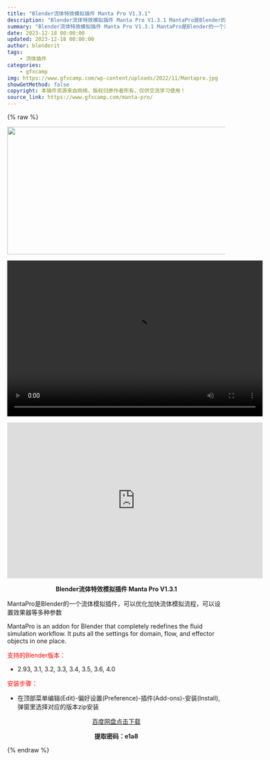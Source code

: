 ```yaml
---
title: "Blender流体特效模拟插件 Manta Pro V1.3.1"
description: "Blender流体特效模拟插件 Manta Pro V1.3.1 MantaPro是Blender的一个流体模拟插件，可以优化加快流体模拟流程，可以设置效果器等多种参数 MantaPro is an ..."
summary: "Blender流体特效模拟插件 Manta Pro V1.3.1 MantaPro是Blender的一个流体模拟插件，可以优化加快流体模拟流程，可以设置效果器等多种参数 MantaPro is an ..."
date: 2023-12-18 00:00:00
updated: 2023-12-18 00:00:00
author: blenderit
tags: 
    - 流体插件
categories:
    - gfxcamp
img: https://www.gfxcamp.com/wp-content/uploads/2022/11/Mantapro.jpg
showGetMethod: false
copyright: 本插件资源来自网络，版权归原作者所有，仅供交流学习使用！
source_link: https://www.gfxcamp.com/manta-pro/
---
```


{% raw %}
<div><p><img decoding="async" class="aligncenter size-full wp-image-108123" src="https://www.gfxcamp.com/wp-content/uploads/2022/11/Mantapro.jpg" data-src="https://www.gfxcamp.com/wp-content/uploads/2022/11/Mantapro.jpg" alt="" width="590" height="295" data-srcset="https://www.gfxcamp.com/wp-content/uploads/2022/11/Mantapro.jpg 590w, https://www.gfxcamp.com/wp-content/uploads/2022/11/Mantapro-150x75.jpg 150w" data-sizes="(max-width: 590px) 100vw, 590px"><br>
</p><center><div style="width: 590px;" class="wp-video"><!--[if lt IE 9]><script>document.createElement('video');</script><![endif]-->
<video class="wp-video-shortcode" id="video-108127-1" width="590" height="360" preload="true" controls="controls"><source type="video/mp4" src="http://cloud.video.taobao.com/play/u/null/p/1/e/6/t/1/427643070294.mp4?_=1"></source><a href="http://cloud.video.taobao.com/play/u/null/p/1/e/6/t/1/427643070294.mp4">http://cloud.video.taobao.com/play/u/null/p/1/e/6/t/1/427643070294.mp4</a></video></div></center><p style="text-align: center;"><iframe loading="lazy" src="https://player.youku.com/embed/XNTkxNjU4NTcyOA==" width="590" height="360" frameborder="0" allowfullscreen="allowfullscreen" data-mce-fragment="1"></iframe></p><p style="text-align: center;"><strong>Blender流体特效模拟插件 Manta Pro V1.3.1</strong></p><p>MantaPro是Blender的一个流体模拟插件，可以优化加快流体模拟流程，可以设置效果器等多种参数</p><p>MantaPro is an addon for Blender that completely redefines the fluid simulation workflow. It puts all the settings for domain, flow, and effector objects in one place.</p><p style="text-align: left;"><span style="color: #ff0000;">支持的Blender版本：</span></p><ul>
<li style="text-align: left;">2.93, 3.1, 3.2, 3.3, 3.4, 3.5, 3.6, 4.0</li>
</ul><p style="text-align: left;"><span style="color: #ff0000;">安装步骤：</span></p><ul>
<li>在顶部菜单编辑(Edit)-偏好设置(Preference)-插件(Add-ons)-安装(Install),弹窗里选择对应的版本zip安装</li>
</ul><p style="text-align: center;"><a class="maxbutton-3 maxbutton maxbutton-baidu" target="_blank" rel="noopener" href="https://pan.baidu.com/s/1e0SiRSJ_umgkN5wI_aD-aQ?pwd=e1a8"><span class="mb-text">百度网盘点击下载</span></a></p><p style="text-align: center;"><strong>提取密码：e1a8</strong></p></div>
<div style="display: none">gfxcamp</div>
{% endraw %}